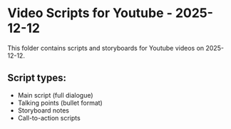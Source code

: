# Video Scripts for Youtube - 2025-12-12

This folder contains scripts and storyboards for Youtube videos on 2025-12-12.

## Script types:
- Main script (full dialogue)
- Talking points (bullet format)
- Storyboard notes
- Call-to-action scripts
